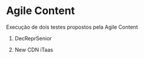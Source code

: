 # Agile Content 

Execução de dois testes propostos pela Agile Content

1. DecReprSenior



2. New CDN iTaas
